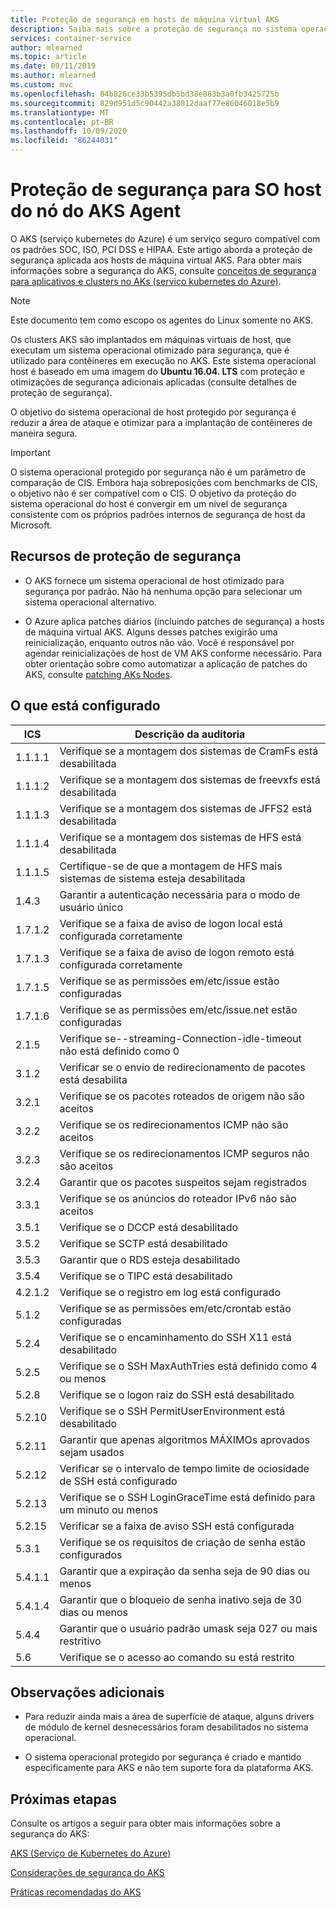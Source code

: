 ```yaml
---
title: Proteção de segurança em hosts de máquina virtual AKS
description: Saiba mais sobre a proteção de segurança no sistema operacional host de VM AKS
services: container-service
author: mlearned
ms.topic: article
ms.date: 09/11/2019
ms.author: mlearned
ms.custom: mvc
ms.openlocfilehash: 84b826ce33b5395db5bd38e883b3a0fb3425725b
ms.sourcegitcommit: 829d951d5c90442a38012daaf77e86046018e5b9
ms.translationtype: MT
ms.contentlocale: pt-BR
ms.lasthandoff: 10/09/2020
ms.locfileid: "86244031"
---
```

# <a name="security-hardening-for-aks-agent-node-host-os"></a>Proteção de segurança para SO host do nó do AKS Agent

O AKS (serviço kubernetes do Azure) é um serviço seguro compatível com os padrões SOC, ISO, PCI DSS e HIPAA. Este artigo aborda a proteção de segurança aplicada aos hosts de máquina virtual AKS. Para obter mais informações sobre a segurança do AKS, consulte [conceitos de segurança para aplicativos e clusters no AKs (serviço kubernetes do Azure)](./concepts-security.md).

> [!Note]
> Este documento tem como escopo os agentes do Linux somente no AKS.

Os clusters AKS são implantados em máquinas virtuais de host, que executam um sistema operacional otimizado para segurança, que é utilizado para contêineres em execução no AKS. Este sistema operacional host é baseado em uma imagem do **Ubuntu 16.04. LTS** com proteção e otimizações de segurança adicionais aplicadas (consulte detalhes de proteção de segurança).

O objetivo do sistema operacional de host protegido por segurança é reduzir a área de ataque e otimizar para a implantação de contêineres de maneira segura.

> [!Important]
> O sistema operacional protegido por segurança não é um parâmetro de comparação de CIS. Embora haja sobreposições com benchmarks de CIS, o objetivo não é ser compatível com o CIS. O objetivo da proteção do sistema operacional do host é convergir em um nível de segurança consistente com os próprios padrões internos de segurança de host da Microsoft.

## <a name="security-hardening-features"></a>Recursos de proteção de segurança

* O AKS fornece um sistema operacional de host otimizado para segurança por padrão. Não há nenhuma opção para selecionar um sistema operacional alternativo.

* O Azure aplica patches diários (incluindo patches de segurança) a hosts de máquina virtual AKS. Alguns desses patches exigirão uma reinicialização, enquanto outros não vão. Você é responsável por agendar reinicializações de host de VM AKS conforme necessário. Para obter orientação sobre como automatizar a aplicação de patches do AKS, consulte [patching AKs Nodes](./node-updates-kured.md).

## <a name="what-is-configured"></a>O que está configurado

| ICS  | Descrição da auditoria|
|---|---|
| 1.1.1.1 |Verifique se a montagem dos sistemas de CramFs está desabilitada|
| 1.1.1.2 |Verifique se a montagem dos sistemas de freevxfs está desabilitada|
| 1.1.1.3 |Verifique se a montagem dos sistemas de JFFS2 está desabilitada|
| 1.1.1.4 |Verifique se a montagem dos sistemas de HFS está desabilitada|
| 1.1.1.5 |Certifique-se de que a montagem de HFS mais sistemas de sistema esteja desabilitada|
|1.4.3 |Garantir a autenticação necessária para o modo de usuário único |
|1.7.1.2 |Verifique se a faixa de aviso de logon local está configurada corretamente |
|1.7.1.3 |Verifique se a faixa de aviso de logon remoto está configurada corretamente |
|1.7.1.5 |Verifique se as permissões em/etc/issue estão configuradas |
|1.7.1.6 |Verifique se as permissões em/etc/issue.net estão configuradas |
|2.1.5 |Verifique se--streaming-Connection-idle-timeout não está definido como 0 |
|3.1.2 |Verificar se o envio de redirecionamento de pacotes está desabilita |
|3.2.1 |Verifique se os pacotes roteados de origem não são aceitos |
|3.2.2 |Verifique se os redirecionamentos ICMP não são aceitos |
|3.2.3 |Verifique se os redirecionamentos ICMP seguros não são aceitos |
|3.2.4 |Garantir que os pacotes suspeitos sejam registrados |
|3.3.1 |Verifique se os anúncios do roteador IPv6 não são aceitos |
|3.5.1 |Verifique se o DCCP está desabilitado |
|3.5.2 |Verifique se SCTP está desabilitado |
|3.5.3 |Garantir que o RDS esteja desabilitado |
|3.5.4 |Verifique se o TIPC está desabilitado |
|4.2.1.2 |Verifique se o registro em log está configurado |
|5.1.2 |Verifique se as permissões em/etc/crontab estão configuradas |
|5.2.4 |Verifique se o encaminhamento do SSH X11 está desabilitado |
|5.2.5 |Verifique se o SSH MaxAuthTries está definido como 4 ou menos |
|5.2.8 |Verifique se o logon raiz do SSH está desabilitado |
|5.2.10 |Verifique se o SSH PermitUserEnvironment está desabilitado |
|5.2.11 |Garantir que apenas algoritmos MÁXIMOs aprovados sejam usados |
|5.2.12 |Verificar se o intervalo de tempo limite de ociosidade de SSH está configurado |
|5.2.13 |Verifique se o SSH LoginGraceTime está definido para um minuto ou menos |
|5.2.15 |Verificar se a faixa de aviso SSH está configurada |
|5.3.1 |Verifique se os requisitos de criação de senha estão configurados |
|5.4.1.1 |Garantir que a expiração da senha seja de 90 dias ou menos |
|5.4.1.4 |Garantir que o bloqueio de senha inativo seja de 30 dias ou menos |
|5.4.4 |Garantir que o usuário padrão umask seja 027 ou mais restritivo |
|5.6 |Verifique se o acesso ao comando su está restrito|

## <a name="additional-notes"></a>Observações adicionais
 
* Para reduzir ainda mais a área de superfície de ataque, alguns drivers de módulo de kernel desnecessários foram desabilitados no sistema operacional.

* O sistema operacional protegido por segurança é criado e mantido especificamente para AKS e não tem suporte fora da plataforma AKS.

## <a name="next-steps"></a>Próximas etapas  

Consulte os artigos a seguir para obter mais informações sobre a segurança do AKS: 

[AKS (Serviço de Kubernetes do Azure)](./intro-kubernetes.md)

[Considerações de segurança do AKS ](./concepts-security.md)

[Práticas recomendadas do AKS ](./best-practices.md)
